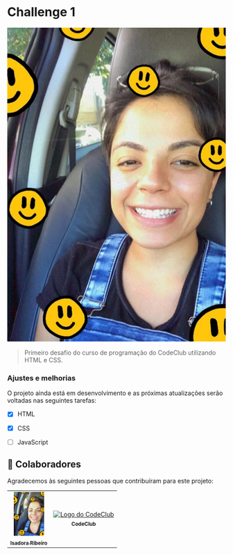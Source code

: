 # Challenge 1





<img src="./foto.jpeg" alt="imagem-apresentação">

> Primeiro desafio do curso de programação do CodeClub utilizando HTML e CSS.

### Ajustes e melhorias

O projeto ainda está em desenvolvimento e as próximas atualizações serão voltadas nas seguintes tarefas:

- [x] HTML
- [x] CSS
- [ ] JavaScript


## 🤝 Colaboradores

Agradecemos às seguintes pessoas que contribuíram para este projeto:

<table>
  <tr>
    <td align="center">
      <a href="#">
        <img src="./foto.jpeg" alt="Foto da Isadora" width="70px"/><br>
        <sub>
          <b>Isadora Ribeiro</b>
        </sub>
      </a>
    </td>
    <td align="center">
      <a href="#">
        <img src="https://i2.wp.com/rodolfomori.com/wp-content/uploads/2021/05/Co%CC%81pia-de-Yellow-White-and-Black-Edgy-Maximalism-Video-Gaming-YouTube-Outro-1-1024x1024.png" width="100px;" alt="Logo do CodeClub"/><br>
        <sub>
          <b>CodeClub</b>
        </sub>
      </a>
    </td>
   
  </tr>
</table>



